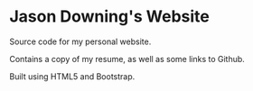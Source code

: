 # Jason Downing's Website
Source code for my personal website.

Contains a copy of my resume, as well as some links to Github.

Built using HTML5 and Bootstrap.